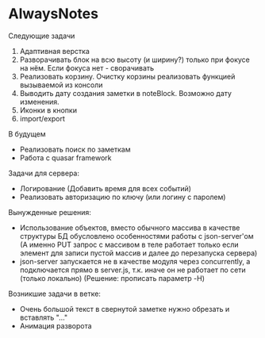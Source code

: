 # AlwaysNotes
Следующие задачи
1) Адаптивная верстка
2) Разворачивать блок на всю высоту (и ширину?) только при фокусе на нём. Если фокуса нет - сворачивать
3) Реализовать корзину. Очистку корзины реализовать функцией вызываемой из консоли
4) Выводить дату создания заметки в noteBlock. Возможно дату изменения.
5) Иконки в кнопки
6) import/export

В будущем
- Реализовать поиск по заметкам
- Работа с quasar framework

Задачи для сервера:
- Логирование (Добавить время для всех событий)
- Реализовать авторизацию по ключу (или логину с паролем)

Вынужденные решения:
- Использование объектов, вместо обычного массива в качестве структуры БД обусловлено особенностями работы с json-server'ом
    (А именно PUT запрос с массивом в теле работает только если элемент для записи пустой массив и далее до перезапуска сервера)
- json-server запускается не в качестве модуля через concurrently, а подключается прямо в server.js, т.к. иначе он не работает по сети (только локально) (Решение: прописать параметр -H)

Возникшие задачи в ветке:
- Очень большой текст в свернутой заметке нужно обрезать и вставлять "..."
- Анимация разворота